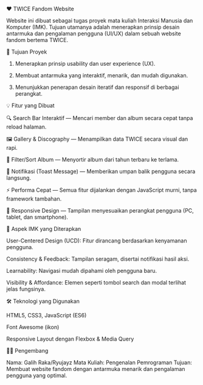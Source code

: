 
❤ TWICE Fandom Website

Website ini dibuat sebagai tugas proyek mata kuliah Interaksi Manusia dan Komputer (IMK).
Tujuan utamanya adalah menerapkan prinsip desain antarmuka dan pengalaman pengguna (UI/UX) dalam sebuah website fandom bertema TWICE.


🎯 Tujuan Proyek

1. Menerapkan prinsip usability dan user experience (UX).


2. Membuat antarmuka yang interaktif, menarik, dan mudah digunakan.


3. Menunjukkan penerapan desain iteratif dan responsif di berbagai perangkat.


💡 Fitur yang Dibuat

🔍 Search Bar Interaktif — Mencari member dan album secara cepat tanpa reload halaman.

🖼 Gallery & Discography — Menampilkan data TWICE secara visual dan rapi.

🧩 Filter/Sort Album — Menyortir album dari tahun terbaru ke terlama.

💬 Notifikasi (Toast Message) — Memberikan umpan balik pengguna secara langsung.

⚡ Performa Cepat — Semua fitur dijalankan dengan JavaScript murni, tanpa framework tambahan.

📱 Responsive Design — Tampilan menyesuaikan perangkat pengguna (PC, tablet, dan smartphone).


🧠 Aspek IMK yang Diterapkan

User-Centered Design (UCD): Fitur dirancang berdasarkan kenyamanan pengguna.

Consistency & Feedback: Tampilan seragam, disertai notifikasi hasil aksi.

Learnability: Navigasi mudah dipahami oleh pengguna baru.

Visibility & Affordance: Elemen seperti tombol search dan modal terlihat jelas fungsinya.


🛠 Teknologi yang Digunakan

HTML5, CSS3, JavaScript (ES6)

Font Awesome (ikon)

Responsive Layout dengan Flexbox & Media Query


👩‍💻 Pengembang

Nama: Galih Raka/Ryujayz
Mata Kuliah: Pengenalan Pemrograman
Tujuan: Membuat website fandom dengan antarmuka menarik dan pengalaman pengguna yang optimal.
